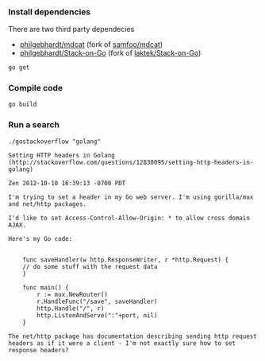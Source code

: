 ### Install dependencies

There are two third party dependecies

* [philgebhardt/mdcat](https://github.com/philgebhardt/mdcat) (fork of [samfoo/mdcat](https://github.com/samfoo/mdcat))
* [philgebhardt/Stack-on-Go](https://github.com/philgebhardt/Stack-on-Go/) (fork of [laktek/Stack-on-Go](https://github.com/laktek/Stack-on-Go))

```bash
go get
```

### Compile code

```bash
go build
```

### Run a search

```
./gostackoverflow "golang"

Setting HTTP headers in Golang (http://stackoverflow.com/questions/12830095/setting-http-headers-in-golang)

Zen 2012-10-10 16:39:13 -0700 PDT

I'm trying to set a header in my Go web server. I'm using gorilla/mux and net/http packages.

I'd like to set Access-Control-Allow-Origin: * to allow cross domain AJAX.

Here's my Go code:


    func saveHandler(w http.ResponseWriter, r *http.Request) {
    // do some stuff with the request data
    }
    
    func main() {
        r := mux.NewRouter()
        r.HandleFunc("/save", saveHandler)
        http.Handle("/", r)
        http.ListenAndServe(":"+port, nil)
    }
    
The net/http package has documentation describing sending http request headers as if it were a client - I'm not exactly sure how to set response headers? 
```